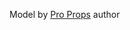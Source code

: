 
Model by [Pro Props](https://forum.kerbalspaceprogram.com/index.php?/topic/89280-pro-props-wearable-items-for-your-kerbals-updated-to-kis/) author
